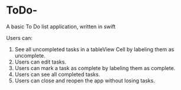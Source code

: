 # ToDo-

A basic To Do list application, written in swift

Users can:

1) See all uncompleted tasks in a tableView Cell by labeling them as uncomplete.
2) Users can edit tasks.
3) Users can mark a task as complete by labeling them as complete.
4) Users can see all completed tasks.
5) Users can close and reopen the app without losing tasks.
